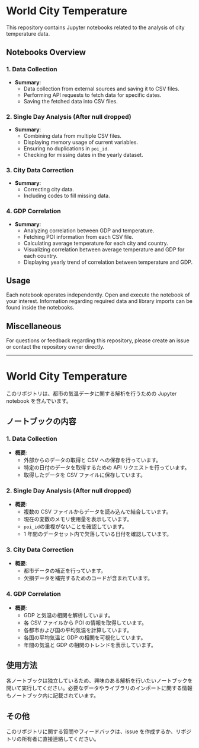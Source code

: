 # World City Temperature

This repository contains Jupyter notebooks related to the analysis of city temperature data.

## Notebooks Overview

### 1. Data Collection

- **Summary**:
  - Data collection from external sources and saving it to CSV files.
  - Performing API requests to fetch data for specific dates.
  - Saving the fetched data into CSV files.

### 2. Single Day Analysis (After null dropped)

- **Summary**:
  - Combining data from multiple CSV files.
  - Displaying memory usage of current variables.
  - Ensuring no duplications in `poi_id`.
  - Checking for missing dates in the yearly dataset.

### 3. City Data Correction

- **Summary**:
  - Correcting city data.
  - Including codes to fill missing data.

### 4. GDP Correlation

- **Summary**:
  - Analyzing correlation between GDP and temperature.
  - Fetching POI information from each CSV file.
  - Calculating average temperature for each city and country.
  - Visualizing correlation between average temperature and GDP for each country.
  - Displaying yearly trend of correlation between temperature and GDP.

## Usage

Each notebook operates independently. Open and execute the notebook of your interest. Information regarding required data and library imports can be found inside the notebooks.

## Miscellaneous

For questions or feedback regarding this repository, please create an issue or contact the repository owner directly.

---

# World City Temperature

このリポジトリは、都市の気温データに関する解析を行うための Jupyter notebook を含んでいます。

## ノートブックの内容

### 1. Data Collection

- **概要**:
  - 外部からのデータの取得と CSV への保存を行っています。
  - 特定の日付のデータを取得するための API リクエストを行っています。
  - 取得したデータを CSV ファイルに保存しています。

### 2. Single Day Analysis (After null dropped)

- **概要**:
  - 複数の CSV ファイルからデータを読み込んで結合しています。
  - 現在の変数のメモリ使用量を表示しています。
  - `poi_id`の重複がないことを確認しています。
  - 1 年間のデータセット内で欠落している日付を確認しています。

### 3. City Data Correction

- **概要**:
  - 都市データの補正を行っています。
  - 欠損データを補完するためのコードが含まれています。

### 4. GDP Correlation

- **概要**:
  - GDP と気温の相関を解析しています。
  - 各 CSV ファイルから POI の情報を取得しています。
  - 各都市および国の平均気温を計算しています。
  - 各国の平均気温と GDP の相関を可視化しています。
  - 年間の気温と GDP の相関のトレンドを表示しています。

## 使用方法

各ノートブックは独立しているため、興味のある解析を行いたいノートブックを開いて実行してください。必要なデータやライブラリのインポートに関する情報もノートブック内に記載されています。

## その他

このリポジトリに関する質問やフィードバックは、issue を作成するか、リポジトリの所有者に直接連絡してください。
